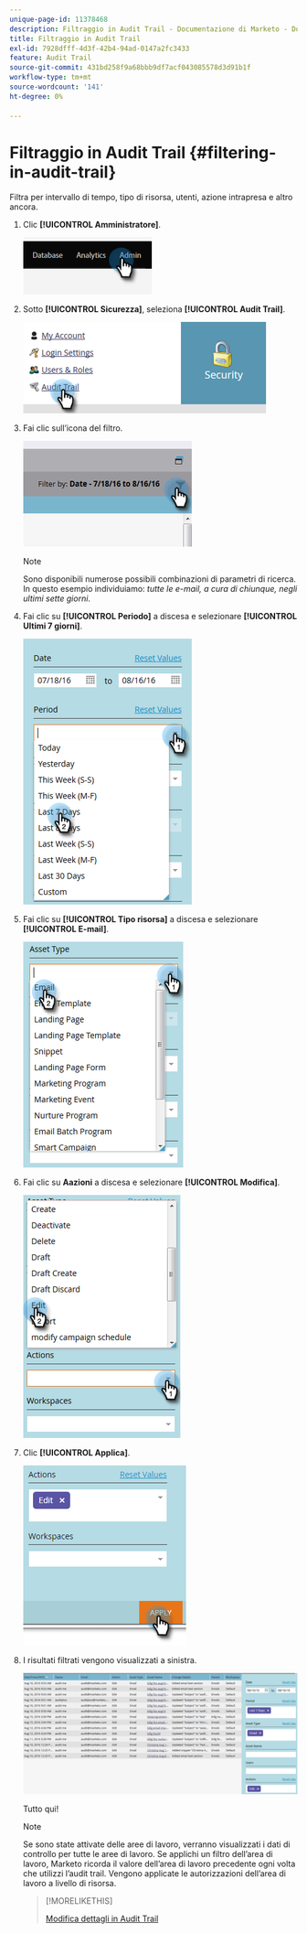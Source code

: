 ```yaml
---
unique-page-id: 11378468
description: Filtraggio in Audit Trail - Documentazione di Marketo - Documentazione del prodotto
title: Filtraggio in Audit Trail
exl-id: 7928dfff-4d3f-42b4-94ad-0147a2fc3433
feature: Audit Trail
source-git-commit: 431bd258f9a68bbb9df7acf043085578d3d91b1f
workflow-type: tm+mt
source-wordcount: '141'
ht-degree: 0%

---
```


# Filtraggio in Audit Trail {#filtering-in-audit-trail}

Filtra per intervallo di tempo, tipo di risorsa, utenti, azione intrapresa e altro ancora.

1. Clic **[!UICONTROL Amministratore]**.

   ![](assets/filtering-in-audit-trail-1.png)

1. Sotto **[!UICONTROL Sicurezza]**, seleziona **[!UICONTROL Audit Trail]**.

   ![](assets/filtering-in-audit-trail-2.png)

1. Fai clic sull’icona del filtro.

   ![](assets/filtering-in-audit-trail-3.png)

   >[!NOTE]
   >
   >Sono disponibili numerose possibili combinazioni di parametri di ricerca. In questo esempio individuiamo: _tutte le e-mail, a cura di chiunque, negli ultimi sette giorni_.

1. Fai clic su **[!UICONTROL Periodo]** a discesa e selezionare **[!UICONTROL Ultimi 7 giorni]**.

   ![](assets/filtering-in-audit-trail-4.png)

1. Fai clic su **[!UICONTROL Tipo risorsa]** a discesa e selezionare **[!UICONTROL E-mail]**.

   ![](assets/filtering-in-audit-trail-5.png)

1. Fai clic su **Aazioni** a discesa e selezionare **[!UICONTROL Modifica]**.

   ![](assets/filtering-in-audit-trail-6.png)

1. Clic **[!UICONTROL Applica]**.

   ![](assets/filtering-in-audit-trail-7.png)

1. I risultati filtrati vengono visualizzati a sinistra.

   ![](assets/filtering-in-audit-trail-8.png)

   Tutto qui!

   >[!NOTE]
   >
   >Se sono state attivate delle aree di lavoro, verranno visualizzati i dati di controllo per tutte le aree di lavoro. Se applichi un filtro dell’area di lavoro, Marketo ricorda il valore dell’area di lavoro precedente ogni volta che utilizzi l’audit trail. Vengono applicate le autorizzazioni dell’area di lavoro a livello di risorsa.

   >[!MORELIKETHIS]
   >
   >[Modifica dettagli in Audit Trail](/help/marketo/product-docs/administration/audit-trail/change-details-in-audit-trail.md)
